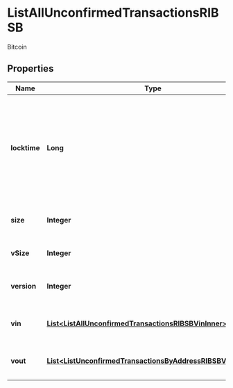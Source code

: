 

# ListAllUnconfirmedTransactionsRIBSB

Bitcoin

## Properties

| Name | Type | Description | Notes |
|------------ | ------------- | ------------- | -------------|
|**locktime** | **Long** | Represents the locktime on the transaction on the specific blockchain, i.e. the blockheight at which the transaction is valid. |  |
|**size** | **Integer** | Represents the total size of this transaction. |  |
|**vSize** | **Integer** | Defines the transaction&#39;s virtual size. |  |
|**version** | **Integer** | Defines the version of the transaction. |  |
|**vin** | [**List&lt;ListAllUnconfirmedTransactionsRIBSBVinInner&gt;**](ListAllUnconfirmedTransactionsRIBSBVinInner.md) | Represents the transaction inputs. |  |
|**vout** | [**List&lt;ListUnconfirmedTransactionsByAddressRIBSBVoutInner&gt;**](ListUnconfirmedTransactionsByAddressRIBSBVoutInner.md) | Represents the transaction outputs. |  |



